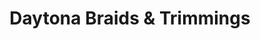 ---
title: "Daytona Braids & Trimmings"
url: /new-york/daytona-braids-and-trimmings/
shop: fabric
---